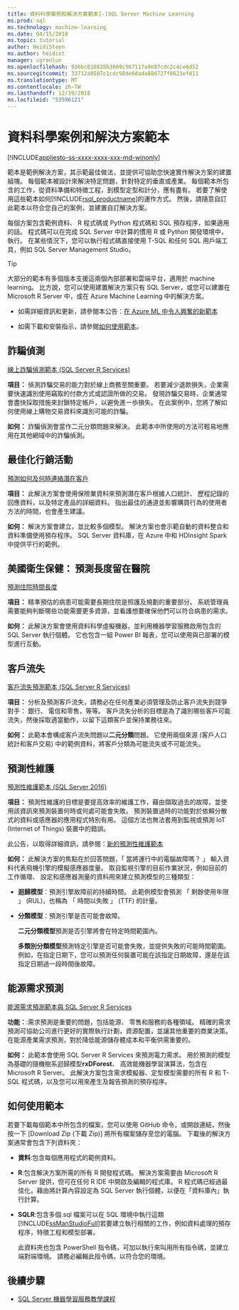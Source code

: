 ```yaml
---
title: 資料科學案例和解決方案範本]-[SQL Server Machine Learning
ms.prod: sql
ms.technology: machine-learning
ms.date: 04/15/2018
ms.topic: tutorial
author: HeidiSteen
ms.author: heidist
manager: cgronlun
ms.openlocfilehash: 936bc010838b3869c567117a9e87cdc2c4ce6d52
ms.sourcegitcommit: 33712a0587c1cdc90de6dada88d727f8623efd11
ms.translationtype: MT
ms.contentlocale: zh-TW
ms.lasthandoff: 12/19/2018
ms.locfileid: "53596121"
---
```

# <a name="data-science-scenarios-and-solution-templates"></a>資料科學案例和解決方案範本
[!INCLUDE[appliesto-ss-xxxx-xxxx-xxx-md-winonly](../../includes/appliesto-ss-xxxx-xxxx-xxx-md-winonly.md)]

範本是範例解決方案，其示範最佳做法，並提供可協助您快速實作解決方案的建置組塊。 每個範本被設計來解決特定問題，針對特定的垂直或產業。 每個範本所包含的工作，從資料準備和特徵工程，到模型定型和計分，應有盡有。 若要了解使用這些範本如何[!INCLUDE[rsql_productname](../../includes/rsql-productname-md.md)]的運作方式。 然後，請隨意自訂此範本以符合您自己的案例，並建置自訂解決方案。 

每個方案包含範例資料、 R 程式碼或 Python 程式碼和 SQL 預存程序，如果適用的話。 程式碼可以在完成 SQL Server 中計算的慣用 R 或 Python 開發環境中，執行。 在某些情況下，您可以執行程式碼直接使用 T-SQL 和任何 SQL 用戶端工具，例如 SQL Server Management Studio。

> [!TIP]
> 
> 大部分的範本有多個版本支援這兩個內部部署和雲端平台，適用於 machine learning。 比方說，您可以使用建置解決方案只有 SQL Server，或您可以建置在 Microsoft R Server 中，或在 Azure Machine Learning 中的解決方案。

+ 如需詳細資訊和更新，請參閱本公告：[在 Azure ML 中令人興奮的新範本](https://blogs.technet.microsoft.com/machinelearning/2015/04/09/exciting-new-templates-in-azure-ml/)

+ 如需下載和安裝指示，請參閱[如何使用範本](#bkmk_HowTo)。

## <a name="fraud-detection"></a>詐騙偵測

[線上詐騙偵測範本 (SQL Server R Services)](https://github.com/Microsoft/r-server-fraud-detection)

**項目：** 偵測詐騙交易的能力對於線上商務至關重要。 若要減少退款損失，企業需要快速識別使用竊取的付款方式或認證所做的交易。 發現詐騙交易時，企業通常會盡快採取措施來封鎖特定帳戶，以避免進一歩損失。 在此案例中，您將了解如何使用線上購物交易資料來識別可能的詐騙。

**如何：** 詐騙偵測會當作二元分類問題來解決。 此範本中所使用的方法可輕易地應用在其他網域中的詐騙偵測。


## <a name="campaign-optimization"></a>最佳化行銷活動

[預測如何及何時連絡潛在客戶](https://microsoft.github.io/r-server-campaign-optimization/)

**項目：** 此解決方案會使用保險業資料來預測潛在客戶根據人口統計、 歷程記錄的回應資料，以及特定產品的詳細資料。  指出最佳的通道並影響購買行為的使用者方法的時間，也會產生建議。

**如何：** 解決方案會建立，並比較多個模型。 解決方案也會示範自動的資料整合和資料準備使用預存程序。 SQL Server 資料庫，在 Azure 中和 HDInsight Spark 中提供平行的範例。 

## <a name="health-care-predict-length-of-stay-in-hospital"></a>美國衛生保健： 預測長度留在醫院 

[預測住院時間長度](https://gallery.cortanaintelligence.com/Solution/Predicting-Length-of-Stay-in-Hospitals-1)

**項目：** 精準預估的病患可能需要長期住院是照護及規劃的重要部分。 系統管理員需要能夠判斷哪些功能需要更多資源，並看護想要確保他們可以符合病患的需求。

**如何：** 此解決方案會使用資料科學虛擬機器，並利用機器學習服務啟用包含的 SQL Server 執行個體。 它也包含一組 Power BI 報表，您可以使用與已部署的模型進行互動。

## <a name="customer-churn"></a>客戶流失

[客戶流失預測範本 (SQL Server R Services)](https://github.com/Microsoft/SQL-Server-R-Services-Samples/blob/master/Churn/Introduction.md)

**項目：** 分析及預測客戶流失，請務必在任何產業必須管理及防止客戶流失到競爭對手： 銀行、 電信和零售，等等。 客戶流失分析的目標是為了識別哪些客戶可能流失，然後採取適當動作，以留下這類客戶並保持業務往來。

**如何：** 此範本會構成客戶流失問題以**二元分類**問題。 它使用兩個來源 (客戶人口統計和客戶交易) 中的範例資料，將客戶分類為可能流失或不可能流失。
  
## <a name="predictive-maintenance"></a>預測性維護

[預測性維護範本 (SQL Server 2016)](https://github.com/Microsoft/SQL-Server-R-Services-Samples/blob/master/PredictiveMaintenance/Introduction.md)

**項目：** 預測性維護的目標是要提高效率的維護工作，藉由擷取過去的故障，並使用該資訊來預測裝置何時或何處可能會失敗。 預測裝置過時的功能對於依賴分散式的資料或感應器的應用程式特別有用。 這個方法也無法套用到監視或預測 IoT (Internet of Things) 裝置中的錯誤。

此公告，以取得詳細資訊，請參閱：[新的預測性維護範本](https://blogs.technet.microsoft.com/machinelearning/2015/04/09/exciting-new-templates-in-azure-ml/)

**如何：** 此解決方案的焦點在於回答問題，「 當將運行中的電腦故障嗎？ 」 輸入資料代表飛機引擎的模擬感應器度量。 取自監視引擎的目前作業狀況，例如目前的工作循環、 設定和感應器測量的資料用來建立預測模型的三種類型：

-   **迴歸模型**：預測引擎故障前的持續時間。 此範例模型會預測 「 剩餘使用年限 」 (RUL)，也稱為 「 時間以失敗 」 (TTF) 的計量。
  
-   **分類模型**：預測引擎是否可能會故障。
  
    **二元分類模型**預測是否引擎將會在特定時間範圍內。

    **多類別分類模型**預測特定引擎是否可能會失敗，並提供失敗的可能時間範圍。 例如，在指定日期下，您可以預測任何裝置可能在該指定日期故障，還是在該指定日期過一段時間後故障。

## <a name="energy-demand-forecasting"></a>能源需求預測

[能源需求預測範本與 SQL Server R Services](https://gallery.cortanaintelligence.com/Tutorial/Energy-Demand-Forecast-Template-with-SQL-Server-R-Services-1)

**功能：**:需求預測是重要的問題，包括能源、 零售和服務的各種領域。 精確的需求預測可協助公司進行更好的實際執行計劃，資源配置，並讓其他重要的商業決策。 在能源產業需求預測，對於降低能源儲存體成本和平衡供需重要的。

**如何：** 此範本會使用 SQL Server R Services 來預測電力需求。 用於預測的模型為基礎的隨機樹系迴歸模型**rxDForest**、 高效能機器學習演算法，包含在 Microsoft R Server。 此解決方案包含需求模擬器、定型模型需要的所有 R 和 T-SQL 程式碼，以及您可以用來產生及報告預測的預存程序。 


## <a name="bkmk_HowTo"></a>如何使用範本

若要下載每個範本中所包含的檔案，您可以使用 GitHub 命令，或開啟連結，然後按一下 [Download Zip (下載 Zip)] 將所有檔案儲存至您的電腦。  下載後的解決方案通常會包含下列資料夾：
  
-   **資料**:包含每個應用程式的範例資料。
  
-   **R**:包含解決方案所需的所有 R 開發程式碼。 解決方案需要由 Microsoft R Server 提供，但可在任何 R IDE 中開啟及編輯的程式庫。 R 程式碼已經過最佳化，藉由將計算內容設定為 SQL Server 執行個體，以便在「資料庫內」執行計算。
  
-   **SQLR**:包含多個.sql 檔案可以在 SQL 環境中執行這類[!INCLUDE[ssManStudioFull](../../includes/ssmanstudiofull-md.md)]若要建立執行相關的工作，例如資料處理的預存程序，特徵工程和模型部署。
  
    此資料夾也包含 PowerShell 指令碼，可加以執行來叫用所有指令碼，並建立端對端環境。 請務必編輯此指令碼，以符合您的環境。

## <a name="next-steps"></a>後續步驟

+ [SQL Server 機器學習服務教學課程](machine-learning-services-tutorials.md)




